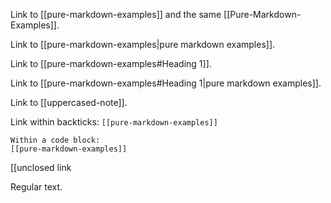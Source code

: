 Link to [[pure-markdown-examples]] and the same [[Pure-Markdown-Examples]].

Link to [[pure-markdown-examples|pure markdown examples]].

Link to [[pure-markdown-examples#Heading 1]].

Link to [[pure-markdown-examples#Heading 1|pure markdown examples]].

Link to [[uppercased-note]].

Link within backticks: `[[pure-markdown-examples]]`

```
Within a code block:
[[pure-markdown-examples]]
```

[[unclosed link

Regular text.
